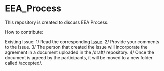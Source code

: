 # EEA_Process
This repository is created to discuss EEA Process.

How to contribute:

Existing Issue:
1/ Read the corresponding [Issue](https://github.com/EntEthAlliance/EEA_Process/issues).
2/ Provide your comments to the Issue.
3/ The person that created the Issue will incorporate the agreement in a document uploaded in the /draft/ repository.
4/ Once the document is agreed by the participants, it will be moved to a new folder called /accepted/.
